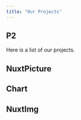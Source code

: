 ```yaml
---
title: "Our Projects"
---
```



## P2

Here is a list of our projects.


## NuxtPicture

<NuxtPicture src="/images/x.webp" class="PIC1" ></NuxtPicture>

<!-- 
<div></div>
-->

<NuxtPicture src="/images/y.webp" class="PIC2" ></NuxtPicture>

## Chart

<ExampleChart></ExampleChart>


## NuxtImg

<NuxtImg src="/images/x.webp" class="IMG1" ></NuxtImg>

<NuxtImg src="/images/y.webp" class="IMG2" ></NuxtImg>




